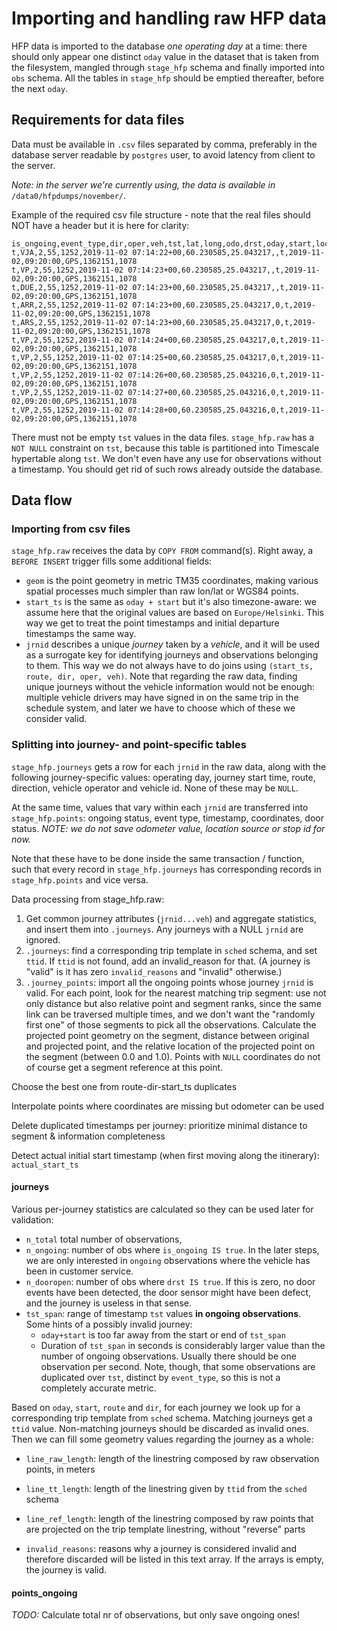 # Importing and handling raw HFP data

HFP data is imported to the database *one operating day* at a time:
there should only appear one distinct `oday` value in the dataset
that is taken from the filesystem, mangled through `stage_hfp` schema
and finally imported into `obs` schema.
All the tables in `stage_hfp` should be emptied thereafter,
before the next `oday`.

## Requirements for data files

Data must be available in `.csv` files separated by comma,
preferably in the database server readable by `postgres` user,
to avoid latency from client to the server.

*Note: in the server we're currently using, the data is available in*
`/data0/hfpdumps/november/`.

Example of the required csv file structure - note that the real files should NOT have a header but it is here for clarity:

```
is_ongoing,event_type,dir,oper,veh,tst,lat,long,odo,drst,oday,start,loc,stop,route
t,VJA,2,55,1252,2019-11-02 07:14:22+00,60.230585,25.043217,,t,2019-11-02,09:20:00,GPS,1362151,1078
t,VP,2,55,1252,2019-11-02 07:14:23+00,60.230585,25.043217,,t,2019-11-02,09:20:00,GPS,1362151,1078
t,DUE,2,55,1252,2019-11-02 07:14:23+00,60.230585,25.043217,,t,2019-11-02,09:20:00,GPS,1362151,1078
t,ARR,2,55,1252,2019-11-02 07:14:23+00,60.230585,25.043217,0,t,2019-11-02,09:20:00,GPS,1362151,1078
t,ARS,2,55,1252,2019-11-02 07:14:23+00,60.230585,25.043217,0,t,2019-11-02,09:20:00,GPS,1362151,1078
t,VP,2,55,1252,2019-11-02 07:14:24+00,60.230585,25.043217,0,t,2019-11-02,09:20:00,GPS,1362151,1078
t,VP,2,55,1252,2019-11-02 07:14:25+00,60.230585,25.043217,0,t,2019-11-02,09:20:00,GPS,1362151,1078
t,VP,2,55,1252,2019-11-02 07:14:26+00,60.230585,25.043216,0,t,2019-11-02,09:20:00,GPS,1362151,1078
t,VP,2,55,1252,2019-11-02 07:14:27+00,60.230585,25.043216,0,t,2019-11-02,09:20:00,GPS,1362151,1078
t,VP,2,55,1252,2019-11-02 07:14:28+00,60.230585,25.043216,0,t,2019-11-02,09:20:00,GPS,1362151,1078
```

There must not be empty `tst` values in the data files.
`stage_hfp.raw` has a `NOT NULL` constraint on `tst`, because this table is
partitioned into Timescale hypertable along `tst`.
We don't even have any use for observations without a timestamp.
You should get rid of such rows already outside the database.

## Data flow

### Importing from csv files

`stage_hfp.raw` receives the data by `COPY FROM` command(s).
Right away, a `BEFORE INSERT` trigger fills some additional fields:

- `geom` is the point geometry in metric TM35 coordinates, making various spatial processes much simpler than raw lon/lat or WGS84 points.
- `start_ts` is the same as `oday + start` but it's also timezone-aware: we assume here that the original values are based on `Europe/Helsinki`.
This way we get to treat the point timestamps and initial departure timestamps the same way.
- `jrnid` describes a unique *journey* taken by a *vehicle*, and it will be used as a surrogate key for identifying journeys and observations belonging to them.
This way we do not always have to do joins using `(start_ts, route, dir, oper, veh)`.
Note that regarding the raw data, finding unique journeys without the vehicle information would not be enough: multiple vehicle drivers may have signed in on the same trip in the schedule system, and later we have to choose which of these we consider valid.

### Splitting into journey- and point-specific tables

`stage_hfp.journeys` gets a row for each `jrnid` in the raw data,
along with the following journey-specific values:
operating day, journey start time, route, direction, vehicle operator and vehicle id.
None of these may be `NULL`.

At the same time, values that vary within each `jrnid` are transferred into `stage_hfp.points`:
ongoing status, event type, timestamp, coordinates, door status.
*NOTE: we do not save odometer value, location source or stop id for now.*

Note that these have to be done inside the same transaction / function,
such that every record in `stage_hfp.journeys` has corresponding records
in `stage_hfp.points` and vice versa.

Data processing from stage_hfp.raw:

1) Get common journey attributes (`jrnid...veh`) and aggregate statistics, and insert them into `.journeys`.
Any journeys with a NULL `jrnid` are ignored.
2) `.journeys`: find a corresponding trip template in `sched` schema, and set `ttid`.
If `ttid` is not found, add an invalid_reason for that.
(A journey is "valid" is it has zero `invalid_reasons` and "invalid" otherwise.)
3) `.journey_points`: import all the ongoing points whose journey `jrnid` is valid.
For each point, look for the nearest matching trip segment:
use not only distance but also relative point and segment ranks, since the same link can be traversed multiple times, and we don't want the "randomly first one" of those segments to pick all the observations.
Calculate the projected point geometry on the segment, distance between original and projected point, and the relative location of the projected point on the segment (between 0.0 and 1.0).
Points with `NULL` coordinates do not of course get a segment reference at this point.

Choose the best one from route-dir-start_ts duplicates

Interpolate points where coordinates are missing but odometer can be used

Delete duplicated timestamps per journey: prioritize minimal distance to segment & information completeness

Detect actual initial start timestamp (when first moving along the itinerary): `actual_start_ts`

#### journeys

Various per-journey statistics are calculated so they can be used later for validation:

- `n_total` total number of observations,
- `n_ongoing`: number of obs where `is_ongoing IS true`.
  In the later steps, we are only interested in `ongoing` observations where
  the vehicle has been in customer service.
- `n_dooropen`: number of obs where `drst IS true`.
  If this is zero, no door events have been detected, the door sensor might have been defect,
  and the journey is useless in that sense.
- `tst_span`: range of timestamp `tst` values **in ongoing observations**.
  Some hints of a possibly invalid journey:
  - `oday+start` is too far away from the start or end of `tst_span`
  - Duration of `tst_span` in seconds is considerably larger value than
    the number of ongoing observations. Usually there should be one observation per second.
    Note, though, that some observations are duplicated over `tst`, distinct by `event_type`,
    so this is not a completely accurate metric.

Based on `oday`, `start`, `route` and `dir`, for each journey
we look up for a corresponding trip template from `sched` schema.
Matching journeys get a `ttid` value.
Non-matching journeys should be discarded as invalid ones.
Then we can fill some geometry values regarding the journey as a whole:

- `line_raw_length`: length of the linestring composed by raw observation points, in meters
- `line_tt_length`: length of the linestring given by `ttid` from the `sched` schema
- `line_ref_length`: length of the linestring composed by raw points that are projected on the trip template linestring, without "reverse" parts


- `invalid_reasons`: reasons why a journey is considered invalid and therefore discarded
  will be listed in this text array.
  If the arrays is empty, the journey is valid.


#### points_ongoing

*TODO:* Calculate total nr of observations, but only save ongoing ones!
